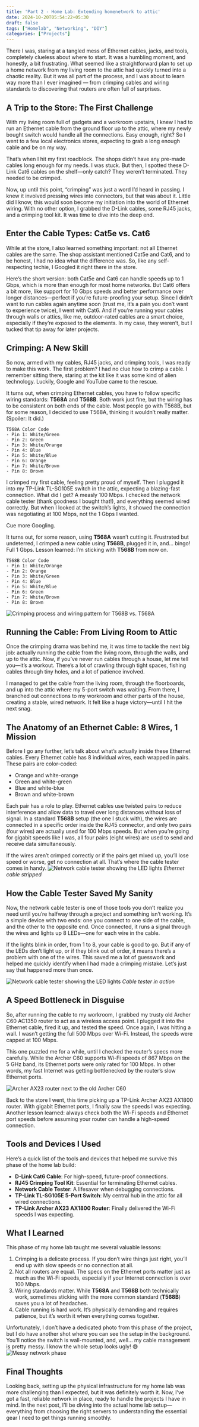 ```yaml
---
title: 'Part 2 - Home Lab: Extending homenetwork to attic'
date: 2024-10-20T05:54:22+05:30
draft: false
tags: ["Homelab", "Networking", "DIY"]
categories: ["Projects"]
---
```


There I was, staring at a tangled mess of Ethernet cables, jacks, and tools, completely clueless about where to start. It was a humbling moment, and honestly, a bit frustrating. What seemed like a straightforward plan to set up a home network from my living room to the attic had quickly turned into a chaotic reality. But it was all part of the process, and I was about to learn way more than I ever imagined — from crimping cables and wiring standards to discovering that routers are often full of surprises.

## A Trip to the Store: The First Challenge
With my living room full of gadgets and a workroom upstairs, I knew I had to run an Ethernet cable from the ground floor up to the attic, where my newly bought switch would handle all the connections. Easy enough, right? So I went to a few local electronics stores, expecting to grab a long enough cable and be on my way.

That’s when I hit my first roadblock. The shops didn’t have any pre-made cables long enough for my needs. I was stuck. But then, I spotted these D-Link Cat6 cables on the shelf—only catch? They weren’t terminated. They needed to be crimped.

Now, up until this point, “crimping” was just a word I’d heard in passing. I knew it involved pressing wires into connectors, but that was about it. Little did I know, this would soon become my initiation into the world of Ethernet wiring. With no other option, I grabbed the D-Link cables, some RJ45 jacks, and a crimping tool kit. It was time to dive into the deep end.


## Enter the Cable Types: Cat5e vs. Cat6
While at the store, I also learned something important: not all Ethernet cables are the same. The shop assistant mentioned Cat5e and Cat6, and to be honest, I had no idea what the difference was. So, like any self-respecting techie, I Googled it right there in the store.

Here’s the short version: both Cat5e and Cat6 can handle speeds up to 1 Gbps, which is more than enough for most home networks. But Cat6 offers a bit more, like support for 10 Gbps speeds and better performance over longer distances—perfect if you’re future-proofing your setup. Since I didn’t want to run cables again anytime soon (trust me, it’s a pain you don’t want to experience twice), I went with Cat6. And if you’re running your cables through walls or attics, like me, outdoor-rated cables are a smart choice, especially if they’re exposed to the elements. In my case, they weren’t, but I tucked that tip away for later projects.

## Crimping: A New Skill
So now, armed with my cables, RJ45 jacks, and crimping tools, I was ready to make this work. The first problem? I had no clue how to crimp a cable. I remember sitting there, staring at the kit like it was some kind of alien technology. Luckily, Google and YouTube came to the rescue.

It turns out, when crimping Ethernet cables, you have to follow specific wiring standards: **T568A** and **T568B**. Both work just fine, but the wiring has to be consistent on both ends of the cable. Most people go with T568B, but for some reason, I decided to use T568A, thinking it wouldn’t really matter. (Spoiler: It did.)

```
T568A Color Code
- Pin 1: White/Green
- Pin 2: Green
- Pin 3: White/Orange
- Pin 4: Blue
- Pin 5: White/Blue
- Pin 6: Orange
- Pin 7: White/Brown
- Pin 8: Brown
```

I crimped my first cable, feeling pretty proud of myself. Then I plugged it into my TP-Link TL-SG105E switch in the attic, expecting a blazing-fast connection. What did I get? A measly 100 Mbps. I checked the network cable tester (thank goodness I bought that!), and everything seemed wired correctly. But when I looked at the switch’s lights, it showed the connection was negotiating at 100 Mbps, not the 1 Gbps I wanted.

Cue more Googling.

It turns out, for some reason, using **T568A** wasn’t cutting it. Frustrated but undeterred, I crimped a new cable using **T568B**, plugged it in, and... bingo! Full 1 Gbps. Lesson learned: I’m sticking with **T568B** from now on.

```
T568B Color Code
- Pin 1: White/Orange
- Pin 2: Orange
- Pin 3: White/Green
- Pin 4: Blue
- Pin 5: White/Blue
- Pin 6: Green
- Pin 7: White/Brown
- Pin 8: Brown
```

![Crimping process and wiring pattern for T568B vs. T568A](/images/homelab/t568.png)

## Running the Cable: From Living Room to Attic
Once the crimping drama was behind me, it was time to tackle the next big job: actually running the cable from the living room, through the walls, and up to the attic. Now, if you’ve never run cables through a house, let me tell you—it’s a workout. There’s a lot of crawling through tight spaces, fishing cables through tiny holes, and a lot of patience involved.

I managed to get the cable from the living room, through the floorboards, and up into the attic where my 5-port switch was waiting. From there, I branched out connections to my workroom and other parts of the house, creating a stable, wired network. It felt like a huge victory—until I hit the next snag.

## The Anatomy of an Ethernet Cable: 8 Wires, 1 Mission
Before I go any further, let’s talk about what’s actually inside these Ethernet cables. Every Ethernet cable has 8 individual wires, each wrapped in pairs. These pairs are color-coded:

- Orange and white-orange
- Green and white-green
- Blue and white-blue
- Brown and white-brown

Each pair has a role to play. Ethernet cables use twisted pairs to reduce interference and allow data to travel over long distances without loss of signal. In a standard **T568B** setup (the one I stuck with), the wires are connected in a specific order inside the RJ45 connector, and only two pairs (four wires) are actually used for 100 Mbps speeds. But when you’re going for gigabit speeds like I was, all four pairs (eight wires) are used to send and receive data simultaneously.

If the wires aren’t crimped correctly or if the pairs get mixed up, you’ll lose speed or worse, get no connection at all. That’s where the cable tester comes in handy.
![Network cable tester showing the LED lights](/images/homelab/homelab-part-2-2.png)
  *Ethernet cable stripped*
## How the Cable Tester Saved My Sanity
Now, the network cable tester is one of those tools you don’t realize you need until you’re halfway through a project and something isn’t working. It’s a simple device with two ends: one you connect to one side of the cable, and the other to the opposite end. Once connected, it runs a signal through the wires and lights up 8 LEDs—one for each wire in the cable.

If the lights blink in order, from 1 to 8, your cable is good to go. But if any of the LEDs don’t light up, or if they blink out of order, it means there’s a problem with one of the wires. This saved me a lot of guesswork and helped me quickly identify when I had made a crimping mistake. Let’s just say that happened more than once.

![Network cable tester showing the LED lights](/images/homelab/homelab-part-2-1.gif)
*Cable tester in action*
## A Speed Bottleneck in Disguise
So, after running the cable to my workroom, I grabbed my trusty old Archer C60 AC1350 router to act as a wireless access point. I plugged it into the Ethernet cable, fired it up, and tested the speed. Once again, I was hitting a wall. I wasn’t getting the full 500 Mbps over Wi-Fi. Instead, the speeds were capped at 100 Mbps.

This one puzzled me for a while, until I checked the router’s specs more carefully. While the Archer C60 supports Wi-Fi speeds of 867 Mbps on the 5 GHz band, its Ethernet ports were only rated for 100 Mbps. In other words, my fast Internet was getting bottlenecked by the router’s slow Ethernet ports.

![Archer AX23 router next to the old Archer C60](/images/homelab-part2-d5.drawio.png)

Back to the store I went, this time picking up a TP-Link Archer AX23 AX1800 router. With gigabit Ethernet ports, I finally saw the speeds I was expecting. Another lesson learned: always check both the Wi-Fi speeds and Ethernet port speeds before assuming your router can handle a high-speed connection.

## Tools and Devices I Used
Here’s a quick list of the tools and devices that helped me survive this phase of the home lab build:

- **D-Link Cat6 Cable**: For high-speed, future-proof connections.
- **RJ45 Crimping Tool Kit**: Essential for terminating Ethernet cables.
- **Network Cable Tester**: A lifesaver when debugging connections.
- **TP-Link TL-SG105E 5-Port Switch**: My central hub in the attic for all wired connections.
- **TP-Link Archer AX23 AX1800 Router**: Finally delivered the Wi-Fi speeds I was expecting.

## What I Learned
This phase of my home lab taught me several valuable lessons:

1. Crimping is a delicate process. If you don’t wire things just right, you’ll end up with slow speeds or no connection at all.
2. Not all routers are equal. The specs on the Ethernet ports matter just as much as the Wi-Fi speeds, especially if your Internet connection is over 100 Mbps.
3. Wiring standards matter. While **T568A** and **T568B** both technically work, sometimes sticking with the more common standard (**T568B**) saves you a lot of headaches.
4. Cable running is hard work. It’s physically demanding and requires patience, but it’s worth it when everything comes together.

Unfortunately,  I don’t have a dedicated photo from this phase of the project, but I do have another shot where you can see the setup in the background. You’ll notice the switch is wall-mounted, and, well… my cable management is pretty messy. I know the whole setup looks ugly! :sweat_smile:
![Messy network phase](/images/homelab/background_switch_2.png)

## Final Thoughts
Looking back, setting up the physical infrastructure for my home lab was more challenging than I expected, but it was definitely worth it. Now, I’ve got a fast, reliable network in place, ready to handle the projects I have in mind. In the next post, I’ll be diving into the actual home lab setup—everything from choosing the right servers to understanding the essential gear I need to get things running smoothly. 
